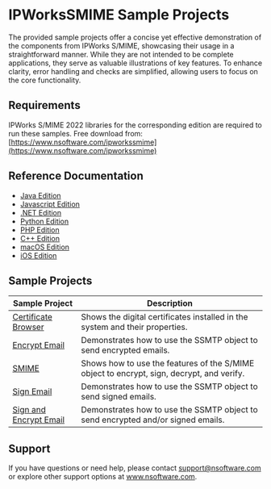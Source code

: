 # IPWorksSMIME Sample Projects
The provided sample projects offer a concise yet effective demonstration of the components from IPWorks S/MIME, showcasing their usage in a straightforward manner. While they are not intended to be complete applications, they serve as valuable illustrations of key features. To enhance clarity, error handling and checks are simplified, allowing users to focus on the core functionality.

## Requirements
IPWorks S/MIME 2022 libraries for the corresponding edition are required to run these samples.  Free download from: [https://www.nsoftware.com/ipworkssmime](https://www.nsoftware.com/ipworkssmime)

## Reference Documentation
* [Java Edition](https://cdn.nsoftware.com/help/IMH/java/)
* [Javascript Edition](https://cdn.nsoftware.com/help/IMH/js/)
* [.NET Edition](https://cdn.nsoftware.com/help/IMH/cs/)
* [Python Edition](https://cdn.nsoftware.com/help/IMH/py/)
* [PHP Edition](https://cdn.nsoftware.com/help/IMH/php/)
* [C++ Edition](https://cdn.nsoftware.com/help/IMH/cpp/)
* [macOS Edition](https://cdn.nsoftware.com/help/IMH/mac/)
* [iOS Edition](https://cdn.nsoftware.com/help/IMH/mac/)

## Sample Projects
| Sample Project | Description |
| --- | --- |
| [Certificate Browser](./IPWorks%20S%2FMIME%20Samples/Certificate%20Browser) | Shows the digital certificates installed in the system and their properties. |
| [Encrypt Email](./IPWorks%20S%2FMIME%20Samples/Encrypt%20Email) | Demonstrates how to use the SSMTP object to send encrypted emails. |
| [SMIME](./IPWorks%20S%2FMIME%20Samples/SMIME) | Shows how to use the features of the S/MIME object to encrypt, sign, decrypt, and verify. |
| [Sign Email](./IPWorks%20S%2FMIME%20Samples/Sign%20Email) | Demonstrates how to use the SSMTP object to send signed emails. |
| [Sign and Encrypt Email](./IPWorks%20S%2FMIME%20Samples/Sign%20and%20Encrypt%20Email) | Demonstrates how to use the SSMTP object to send encrypted and/or signed emails. |

## Support
If you have questions or need help, please contact support@nsoftware.com or explore other support options 
at www.nsoftware.com.
